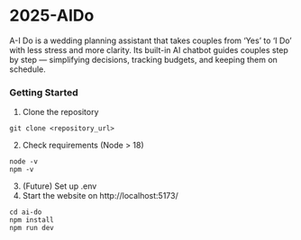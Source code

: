 # 2025-AIDo
A-I Do is a wedding planning assistant that takes couples from ‘Yes’ to ‘I Do’ with less stress and more clarity. Its built-in AI chatbot guides couples step by step — simplifying decisions, tracking budgets, and keeping them on schedule.

### Getting Started
1. Clone the repository
```
git clone <repository_url>
```
2. Check requirements (Node > 18)
```
node -v
npm -v
```
3. (Future) Set up .env
4. Start the website on http://localhost:5173/
```
cd ai-do
npm install
npm run dev
```
